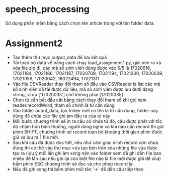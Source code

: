 # speech_processing

Sử dụng phần mềm bằng cách chọn tên article trùng với tên folder data. 

# Assignment2 

* Tạo thêm thư mục output_data để lưu kết quả
* Tải toàn bộ data về bằng cách chạy load_assignment1.py, giải nén ra và xóa file zip đi, các mã số sinh viên dùng được vào 5/5 là 17020616, 17021184, 17021186, 17021187, 17020709, 17021194, 17021200, 17020039, 17021059, 17020042, 16022494, 17021311
* Vào file CSVReader thay đổi tham số đầu vào CSVReader là list các mã số sinh viên đã tải được dữ liệu, mã số sinh viên được lưu dưới dạng string, ví dụ ['17020035'] chứ không phải [17020035]
* Chọn từ cần bắt đầu cắt bằng cách thay đổi tham số khi gọi hàm reader.recordWord, tham số chính là từ cần dùng
* Vào folder ouput_data, tạo folder mới có tên là từ cần dùng, folder này dùng để chứa các file ghi âm đầu ra của từ này
* Mỗi bước chương trình sẽ in ra câu có chứa từ đó, câu được phát với tốc độ chậm hơn bình thường, người dùng nghe và khi nào cần record thì giữ phím SHIFT, chương trình sẽ record toàn bộ khoảng thời gian phím được giữ và lưu ra 1 file mới.
* Sau khi câu đã được đọc hết, nếu như cảm giác mình record còn chưa đúng thì có thể vào thư mục vừa tạo bên trên xóa những file vừa được tạo ra (lưu ý mỗi lần ghi âm xong nên vào folder xem đã ghi đến file bao nhiêu để lần sau nếu ghi lại còn biết file nào là file mới được ghi để xóa) bấm phím ESC chương trình sẽ đọc và cho phép record lại.
* Nếu đã ghi xong thì bấm phím mũi tên '->' để đến câu tiếp theo
